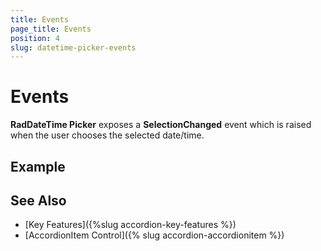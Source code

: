 ```yaml
---
title: Events
page_title: Events
position: 4
slug: datetime-picker-events
---
```


# Events

**RadDateTime Picker** exposes a **SelectionChanged** event which is raised when the user chooses the selected date/time.

## Example



## See Also

- [Key Features]({%slug accordion-key-features %})
- [AccordionItem Control]({% slug accordion-accordionitem %})